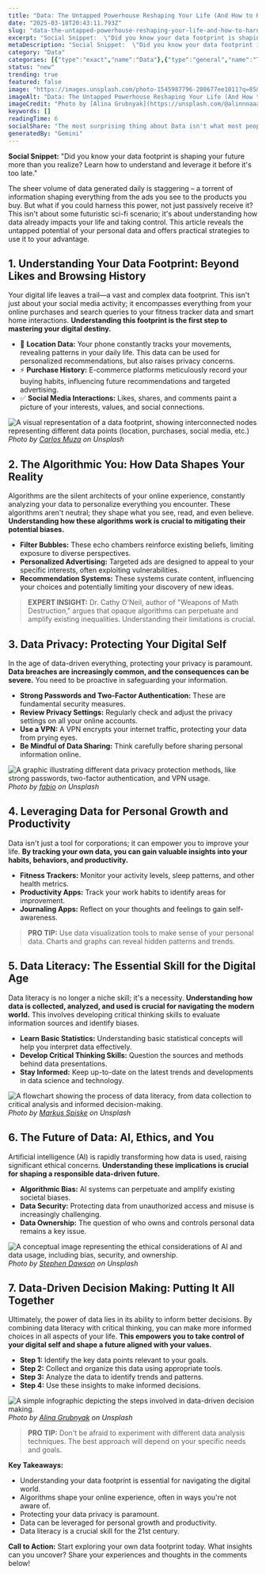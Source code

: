 ```yaml
---
title: "Data: The Untapped Powerhouse Reshaping Your Life (And How to Harness It)"
date: "2025-03-18T20:43:11.793Z"
slug: "data-the-untapped-powerhouse-reshaping-your-life-and-how-to-harness-it"
excerpt: "Social Snippet:  \"Did you know your data footprint is shaping your future more than you realize?  Learn how to understand and leverage it before it's too late.\""
metaDescription: "Social Snippet:  \"Did you know your data footprint is shaping your future more than you realize?  Learn how to understand and leverage it before it's too l..."
category: "Data"
categories: [{"type":"exact","name":"Data"},{"type":"general","name":"Technology"},{"type":"medium","name":"Machine Learning"},{"type":"specific","name":"Deep Learning"},{"type":"niche","name":"Neural Networks"}]
status: "new"
trending: true
featured: false
image: "https://images.unsplash.com/photo-1545987796-200677ee1011?q=85&w=1200&fit=max&fm=webp&auto=compress"
imageAlt: "Data: The Untapped Powerhouse Reshaping Your Life (And How to Harness It)"
imageCredit: "Photo by [Alina Grubnyak](https://unsplash.com/@alinnnaaaa) on Unsplash"
keywords: []
readingTime: 6
socialShare: "The most surprising thing about Data isn't what most people think. Find out what experts really say about this game-changing topic."
generatedBy: "Gemini"
---
```




**Social Snippet:**  "Did you know your data footprint is shaping your future more than you realize?  Learn how to understand and leverage it before it's too late."

The sheer volume of data generated daily is staggering – a torrent of information shaping everything from the ads you see to the products you buy.  But what if you could harness this power, not just passively receive it? This isn't about some futuristic sci-fi scenario; it's about understanding how data already impacts your life and taking control.  This article reveals the untapped potential of your personal data and offers practical strategies to use it to your advantage.

## 1. Understanding Your Data Footprint: Beyond Likes and Browsing History

Your digital life leaves a trail—a vast and complex data footprint. This isn't just about your social media activity; it encompasses everything from your online purchases and search queries to your fitness tracker data and smart home interactions.  **Understanding this footprint is the first step to mastering your digital destiny.**

* 🔑 **Location Data:**  Your phone constantly tracks your movements, revealing patterns in your daily life.  This data can be used for personalized recommendations, but also raises privacy concerns.
* ⚡ **Purchase History:**  E-commerce platforms meticulously record your buying habits, influencing future recommendations and targeted advertising.
* ✅ **Social Media Interactions:**  Likes, shares, and comments paint a picture of your interests, values, and social connections.

![A visual representation of a data footprint, showing interconnected nodes representing different data points (location, purchases, social media, etc.)](https://images.unsplash.com/photo-1460925895917-afdab827c52f?q=85&w=1200&fit=max&fm=webp&auto=compress)
*Photo by [Carlos Muza](https://unsplash.com/@kmuza) on Unsplash*

## 2. The Algorithmic You: How Data Shapes Your Reality

Algorithms are the silent architects of your online experience, constantly analyzing your data to personalize everything you encounter.  These algorithms aren't neutral; they shape what you see, read, and even believe.  **Understanding how these algorithms work is crucial to mitigating their potential biases.**

*  **Filter Bubbles:** These echo chambers reinforce existing beliefs, limiting exposure to diverse perspectives.
*  **Personalized Advertising:**  Targeted ads are designed to appeal to your specific interests, often exploiting vulnerabilities.
*  **Recommendation Systems:** These systems curate content, influencing your choices and potentially limiting your discovery of new ideas.

> **EXPERT INSIGHT:** Dr. Cathy O'Neil, author of "Weapons of Math Destruction," argues that opaque algorithms can perpetuate and amplify existing inequalities.  Understanding their limitations is crucial.

## 3. Data Privacy: Protecting Your Digital Self

In the age of data-driven everything, protecting your privacy is paramount.  **Data breaches are increasingly common, and the consequences can be severe.**  You need to be proactive in safeguarding your information.

*  **Strong Passwords and Two-Factor Authentication:** These are fundamental security measures.
*  **Review Privacy Settings:** Regularly check and adjust the privacy settings on all your online accounts.
*  **Use a VPN:** A VPN encrypts your internet traffic, protecting your data from prying eyes.
*  **Be Mindful of Data Sharing:**  Think carefully before sharing personal information online.

![A graphic illustrating different data privacy protection methods, like strong passwords, two-factor authentication, and VPN usage.](https://images.unsplash.com/photo-1523961131990-5ea7c61b2107?q=85&w=1200&fit=max&fm=webp&auto=compress)
*Photo by [fabio](https://unsplash.com/@fabioha) on Unsplash*

## 4. Leveraging Data for Personal Growth and Productivity

Data isn't just a tool for corporations; it can empower you to improve your life.  **By tracking your own data, you can gain valuable insights into your habits, behaviors, and productivity.**

*  **Fitness Trackers:**  Monitor your activity levels, sleep patterns, and other health metrics.
*  **Productivity Apps:**  Track your work habits to identify areas for improvement.
*  **Journaling Apps:**  Reflect on your thoughts and feelings to gain self-awareness.

> **PRO TIP:**  Use data visualization tools to make sense of your personal data.  Charts and graphs can reveal hidden patterns and trends.

## 5. Data Literacy: The Essential Skill for the Digital Age

Data literacy is no longer a niche skill; it's a necessity. **Understanding how data is collected, analyzed, and used is crucial for navigating the modern world.**  This involves developing critical thinking skills to evaluate information sources and identify biases.

*  **Learn Basic Statistics:**  Understanding basic statistical concepts will help you interpret data effectively.
*  **Develop Critical Thinking Skills:**  Question the sources and methods behind data presentations.
*  **Stay Informed:** Keep up-to-date on the latest trends and developments in data science and technology.

![A flowchart showing the process of data literacy, from data collection to critical analysis and informed decision-making.](https://images.unsplash.com/photo-1542903660-eedba2cda473?q=85&w=1200&fit=max&fm=webp&auto=compress)
*Photo by [Markus Spiske](https://unsplash.com/@markusspiske) on Unsplash*

## 6. The Future of Data:  AI, Ethics, and You

Artificial intelligence (AI) is rapidly transforming how data is used, raising significant ethical concerns. **Understanding these implications is crucial for shaping a responsible data-driven future.**

*  **Algorithmic Bias:**  AI systems can perpetuate and amplify existing societal biases.
*  **Data Security:**  Protecting data from unauthorized access and misuse is increasingly challenging.
*  **Data Ownership:**  The question of who owns and controls personal data remains a key issue.

![A conceptual image representing the ethical considerations of AI and data usage, including bias, security, and ownership.](https://images.unsplash.com/photo-1526628953301-3e589a6a8b74?q=85&w=1200&fit=max&fm=webp&auto=compress)
*Photo by [Stephen Dawson](https://unsplash.com/@dawson2406) on Unsplash*

## 7.  Data-Driven Decision Making:  Putting It All Together

Ultimately, the power of data lies in its ability to inform better decisions. By combining data literacy with critical thinking, you can make more informed choices in all aspects of your life.  **This empowers you to take control of your digital self and shape a future aligned with your values.**

* **Step 1:** Identify the key data points relevant to your goals.
* **Step 2:** Collect and organize this data using appropriate tools.
* **Step 3:** Analyze the data to identify trends and patterns.
* **Step 4:** Use these insights to make informed decisions.

![A simple infographic depicting the steps involved in data-driven decision making.](https://images.unsplash.com/photo-1545987796-200677ee1011?q=85&w=1200&fit=max&fm=webp&auto=compress)
*Photo by [Alina Grubnyak](https://unsplash.com/@alinnnaaaa) on Unsplash*

> **PRO TIP:** Don't be afraid to experiment with different data analysis techniques.  The best approach will depend on your specific needs and goals.

**Key Takeaways:**

* Understanding your data footprint is essential for navigating the digital world.
* Algorithms shape your online experience, often in ways you're not aware of.
* Protecting your data privacy is paramount.
* Data can be leveraged for personal growth and productivity.
* Data literacy is a crucial skill for the 21st century.

**Call to Action:**  Start exploring your own data footprint today.  What insights can you uncover?  Share your experiences and thoughts in the comments below!


<div class="reading-progress-container">
  <div id="reading-progress" class="reading-progress"></div>
</div>
